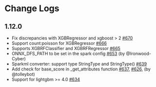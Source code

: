# Change Logs

## 1.12.0

* Fix discrepancies with XGBRegressor and xgboost > 2
  [#670](https://github.com/onnx/onnxmltools/pull/670)
* Support count:poisson for XGBRegressor
  [#666](https://github.com/onnx/onnxmltools/pull/666)
* Supports XGBRFClassifier and XGBRFRegressor
  [#665](https://github.com/onnx/onnxmltools/pull/665)
* ONNX_DFS_PATH to be set in the spark config
  [#653](https://github.com/onnx/onnxmltools/pull/653)
  (by @Ironwood-Cyber)
* Sparkml converter: support type StringType and StringType()
  [#639](https://github.com/onnx/onnxmltools/pull/639)
* Add check for base_score in _get_attributes function
  [#637](https://github.com/onnx/onnxmltools/pull/637),
  [#626](https://github.com/onnx/onnxmltools/pull/626),
  (by @tolleybot)
* Support for lightgbm >= 4.0
  [#634](https://github.com/onnx/onnxmltools/pull/634)
